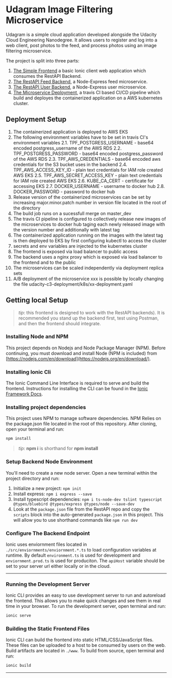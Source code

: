 # Udagram Image Filtering Microservice

Udagram is a simple cloud application developed alongside the Udacity Cloud Engineering Nanodegree. It allows users to register and log into a web client, post photos to the feed, and process photos using an image filtering microservice.

The project is split into three parts:
1. [The Simple Frontend](/udacity-c3-frontend) a basic Ionic client web application which consumes the RestAPI Backend. 
2. [The RestAPI Feed Backend](/udacity-c3-restapi-feed), a Node-Express feed microservice.
3. [The RestAPI User Backend](/udacity-c3-restapi-user), a Node-Express user microservice.
3. [The Microservice Deployment](/udacity-c3-deployment), a travis CI based CI/CD pipeline which build and deployes the containerized application on a AWS kubernetes cluster.

## Deployment Setup

1. The containerized application is deployed to AWS EKS 
2. The following environment variables have to be set in travis CI's environment variables
    2.1. TPF_POSTGRESS_USERNAME - base64 encoded postgress_username of the AWS RDS
    2.2. TPF_POSTGRESS_PASSWORD - base64 encoded postgress_password of the AWS RDS
    2.3. TPF_AWS_CREDENTIALS - base64 encoded aws credentials for the S3 bucket uses in the backend
    2.4.  TPF_AWS_ACCESS_KEY_ID - plain text credentials for IAM role created AWS EKS
    2.5.  TPF_AWS_SECRET_ACCESS_KEY - plain text credentials for IAM role created AWS EKS
    2.6.  KUBE_CA_CERT - certificate for accessing EKS
    2.7.  DOCKER_USERNAME - username to docker hub
    2.8.  DOCKER_PASSWORD - password to docker hub
3. Release version of the containerized microservices can be set by increasing major.minor.patch number in version file located in the root of the directory
4. The build job runs on a sucessfull merge on master_dev
5. The travis CI pipeline is configured to collectively release new images of the microservices to docker hub taging each newly released image with the version number and additionally with latest tag
6. The containerized application running on the images with the latest tag is then deployed to EKS by first configuring kubectl to access the cluster
7. secrets and env variables are injected to the kubernetes cluster
8. The frontend is exposed via load balancer to public access
9. The backend uses a nginx proxy which is exposed via load balancer to the frontend and to the public
10. The microservices can be scaled independently via deployment replica sets
11. A/B deployment of the microservice xxx is possible by locally changing the file udacity-c3-deployment/k8s/xx-deployment.yaml 



## Getting local Setup

> _tip_: this frontend is designed to work with the RestAPI backends). It is recommended you stand up the backend first, test using Postman, and then the frontend should integrate.

### Installing Node and NPM
This project depends on Nodejs and Node Package Manager (NPM). Before continuing, you must download and install Node (NPM is included) from [https://nodejs.com/en/download](https://nodejs.org/en/download/).

### Installing Ionic Cli
The Ionic Command Line Interface is required to serve and build the frontend. Instructions for installing the CLI can be found in the [Ionic Framework Docs](https://ionicframework.com/docs/installation/cli).

### Installing project dependencies

This project uses NPM to manage software dependencies. NPM Relies on the package.json file located in the root of this repository. After cloning, open your terminal and run:
```bash
npm install
```
>_tip_: **npm i** is shorthand for **npm install**

### Setup Backend Node Environment
You'll need to create a new node server. Open a new terminal within the project directory and run:
1. Initialize a new project: `npm init`
2. Install express: `npm i express --save`
3. Install typescript dependencies: `npm i ts-node-dev tslint typescript  @types/bluebird @types/express @types/node --save-dev`
4. Look at the `package.json` file from the RestAPI repo and copy the `scripts` block into the auto-generated `package.json` in this project. This will allow you to use shorthand commands like `npm run dev`


### Configure The Backend Endpoint
Ionic uses enviornment files located in `./src/enviornments/enviornment.*.ts` to load configuration variables at runtime. By default `environment.ts` is used for development and `enviornment.prod.ts` is used for produciton. The `apiHost` variable should be set to your server url either locally or in the cloud.

***
### Running the Development Server
Ionic CLI provides an easy to use development server to run and autoreload the frontend. This allows you to make quick changes and see them in real time in your browser. To run the development server, open terminal and run:

```bash
ionic serve
```

### Building the Static Frontend Files
Ionic CLI can build the frontend into static HTML/CSS/JavaScript files. These files can be uploaded to a host to be consumed by users on the web. Build artifacts are located in `./www`. To build from source, open terminal and run:
```bash
ionic build
```
***